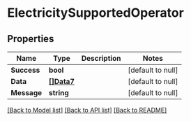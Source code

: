 # ElectricitySupportedOperator

## Properties
Name | Type | Description | Notes
------------ | ------------- | ------------- | -------------
**Success** | **bool** |  | [default to null]
**Data** | [**[]Data7**](Data7.md) |  | [default to null]
**Message** | **string** |  | [default to null]

[[Back to Model list]](../README.md#documentation-for-models) [[Back to API list]](../README.md#documentation-for-api-endpoints) [[Back to README]](../README.md)

